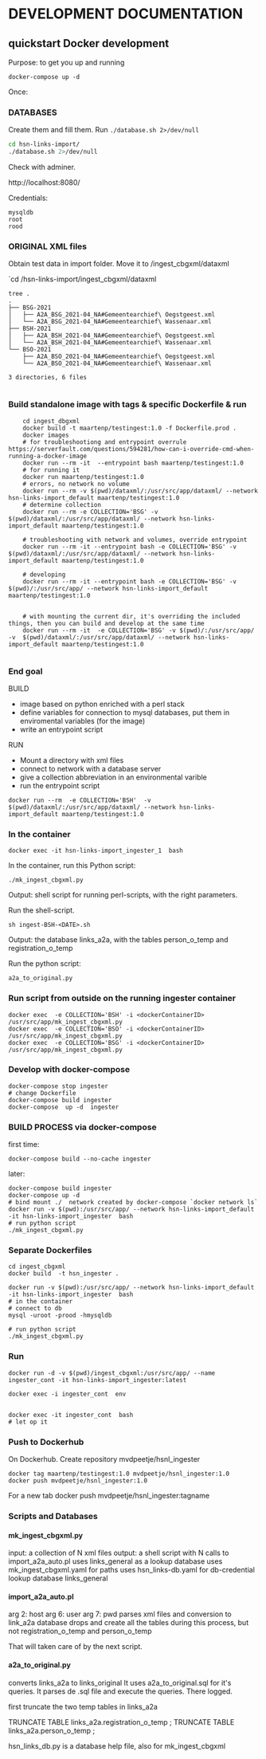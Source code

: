 # DEVELOPMENT DOCUMENTATION

## quickstart Docker development

Purpose: to get you up and running

`docker-compose up -d`

Once:

### DATABASES

Create them and fill them. 
Run `./database.sh 2>/dev/null`



```bash
cd hsn-links-import/
./database.sh 2>/dev/null
```

Check with adminer.

http://localhost:8080/

Credentials:    

```
mysqldb
root
rood
```


### ORIGINAL XML files

Obtain test data in import folder. Move it to /ingest_cbgxml/dataxml

`cd /hsn-links-import/ingest_cbgxml/dataxml



```
tree .
.
├── BSG-2021
│   ├── A2A_BSG_2021-04_NA#Gemeentearchief\ Oegstgeest.xml
│   └── A2A_BSG_2021-04_NA#Gemeentearchief\ Wassenaar.xml
├── BSH-2021
│   ├── A2A_BSH_2021-04_NA#Gemeentearchief\ Oegstgeest.xml
│   └── A2A_BSH_2021-04_NA#Gemeentearchief\ Wassenaar.xml
└── BSO-2021
    ├── A2A_BSO_2021-04_NA#Gemeentearchief\ Oegstgeest.xml
    └── A2A_BSO_2021-04_NA#Gemeentearchief\ Wassenaar.xml

3 directories, 6 files


```

### Build standalone image with tags & specific Dockerfile & run
```
    cd ingest_dbgxml
    docker build -t maartenp/testingest:1.0 -f Dockerfile.prod .
    docker images
    # for troubleshootiong and entrypoint overrule https://serverfault.com/questions/594281/how-can-i-override-cmd-when-running-a-docker-image
    docker run --rm -it  --entrypoint bash maartenp/testingest:1.0
    # for running it
    docker run maartenp/testingest:1.0
    # errors, no network no volume
    docker run --rm -v $(pwd)/dataxml/:/usr/src/app/dataxml/ --network hsn-links-import_default maartenp/testingest:1.0
    # determine collection
    docker run --rm -e COLLECTION='BSG' -v $(pwd)/dataxml/:/usr/src/app/dataxml/ --network hsn-links-import_default maartenp/testingest:1.0

    # troubleshooting with network and volumes, override entrypoint
    docker run --rm -it --entrypoint bash -e COLLECTION='BSG' -v $(pwd)/dataxml/:/usr/src/app/dataxml/ --network hsn-links-import_default maartenp/testingest:1.0

    # developing
    docker run --rm -it --entrypoint bash -e COLLECTION='BSG' -v $(pwd)/:/usr/src/app/ --network hsn-links-import_default maartenp/testingest:1.0
    
   
    # with mounting the current dir, it's overriding the included things, then you can build and develop at the same time
    docker run --rm -it  -e COLLECTION='BSG' -v $(pwd)/:/usr/src/app/ -v  $(pwd)/dataxml/:/usr/src/app/dataxml/ --network hsn-links-import_default maartenp/testingest:1.0


```

### End goal

BUILD
- image based on python enriched with a perl stack
- define variables for connection to mysql databases, put them in enviromental variables (for the image)
- write an entrypoint script


RUN
- Mount a directory with xml files
- connect to network with a database server
- give a collection abbreviation in an environmental varible
- run the entrypoint script


```
docker run --rm  -e COLLECTION='BSH'  -v  $(pwd)/dataxml/:/usr/src/app/dataxml/ --network hsn-links-import_default maartenp/testingest:1.0
```



### In the container

`docker exec -it hsn-links-import_ingester_1  bash`

In the container, run this Python script: 

`./mk_ingest_cbgxml.py`

Output: shell script for running perl-scripts, with the right parameters.

Run the shell-script.

`sh ingest-BSH-<DATE>.sh`

Output: the database links_a2a, with the tables person_o_temp and registration_o_temp

Run the python script:

`a2a_to_original.py`


### Run script from outside on the running ingester container

```
docker exec  -e COLLECTION='BSH' -i <dockerContainerID>  /usr/src/app/mk_ingest_cbgxml.py
docker exec  -e COLLECTION='BSO' -i <dockerContainerID>  /usr/src/app/mk_ingest_cbgxml.py
docker exec  -e COLLECTION='BSG' -i <dockerContainerID>  /usr/src/app/mk_ingest_cbgxml.py
```

### Develop with docker-compose 


```
docker-compose stop ingester
# change Dockerfile
docker-compose build ingester
docker-compose  up -d  ingester
```

### BUILD PROCESS via docker-compose 


first time:
```
docker-compose build --no-cache ingester
```

later:
```
docker-compose build ingester
docker-compose up -d
# bind mount ./  network created by docker-compose `docker network ls`
docker run -v $(pwd):/usr/src/app/ --network hsn-links-import_default -it hsn-links-import_ingester  bash
# run python script
./mk_ingest_cbgxml.py

```

### Separate Dockerfiles

```
cd ingest_cbgxml
docker build  -t hsn_ingester .

docker run -v $(pwd):/usr/src/app/ --network hsn-links-import_default -it hsn-links-import_ingester  bash
# in the container
# connect to db
mysql -uroot -prood -hmysqldb 

# run python script
./mk_ingest_cbgxml.py

```


### Run

```
docker run -d -v $(pwd)/ingest_cbgxml:/usr/src/app/ --name ingester_cont -it hsn-links-import_ingester:latest

docker exec -i ingester_cont  env


docker exec -it ingester_cont  bash
# let op it 

```

### Push to Dockerhub

On Dockerhub. Create repository mvdpeetje/hsnl_ingester

    docker tag maartenp/testingest:1.0 mvdpeetje/hsnl_ingester:1.0
    docker push mvdpeetje/hsnl_ingester:1.0

For a new tab
    docker push mvdpeetje/hsnl_ingester:tagname


### Scripts and Databases

#### mk_ingest_cbgxml.py 

input: a collection of N xml files
output: a shell script with N calls to import_a2a_auto.pl
uses links_general as a lookup database
uses mk_ingest_cbgxml.yaml for paths
uses hsn_links-db.yaml for db-credential lookup database links_general

#### import_a2a_auto.pl 

arg 2: host
arg 6: user
arg 7: pwd
parses xml files and conversion to link_a2a database
drops and create all the tables during this process, but not registration_o_temp and person_o_temp

That will taken care of by the next script.

#### a2a_to_original.py

converts links_a2a to links_original
It uses a2a_to_original.sql for it's queries. 
It parses de .sql file and execute the queries. 
There logged.



first truncate the two temp tables in links_a2a 

TRUNCATE TABLE links_a2a.registration_o_temp ;
TRUNCATE TABLE links_a2a.person_o_temp ;


hsn_links_db.py is a database help file, also for mk_ingest_cbgxml



